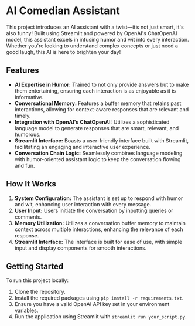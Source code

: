 # AI Comedian Assistant

This project introduces an AI assistant with a twist—it’s not just smart, it's also funny! Built using Streamlit and powered by OpenAI's ChatOpenAI model, this assistant excels in infusing humor and wit into every interaction. Whether you're looking to understand complex concepts or just need a good laugh, this AI is here to brighten your day!

## Features

- **AI Expertise in Humor:** Trained to not only provide answers but to make them entertaining, ensuring each interaction is as enjoyable as it is informative.
- **Conversational Memory:** Features a buffer memory that retains past interactions, allowing for context-aware responses that are relevant and timely.
- **Integration with OpenAI's ChatOpenAI:** Utilizes a sophisticated language model to generate responses that are smart, relevant, and humorous.
- **Streamlit Interface:** Boasts a user-friendly interface built with Streamlit, facilitating an engaging and interactive user experience.
- **Conversation Chain Logic:** Seamlessly combines language modeling with humor-oriented assistant logic to keep the conversation flowing and fun.

## How It Works

1. **System Configuration:** The assistant is set up to respond with humor and wit, enhancing user interaction with every message.
2. **User Input:** Users initiate the conversation by inputting queries or comments.
3. **Memory Utilization:** Utilizes a conversation buffer memory to maintain context across multiple interactions, enhancing the relevance of each response.
4. **Streamlit Interface:** The interface is built for ease of use, with simple input and display components for smooth interactions.

## Getting Started

To run this project locally:

1. Clone the repository.
2. Install the required packages using `pip install -r requirements.txt`.
3. Ensure you have a valid OpenAI API key set in your environment variables.
4. Run the application using Streamlit with `streamlit run your_script.py`.





